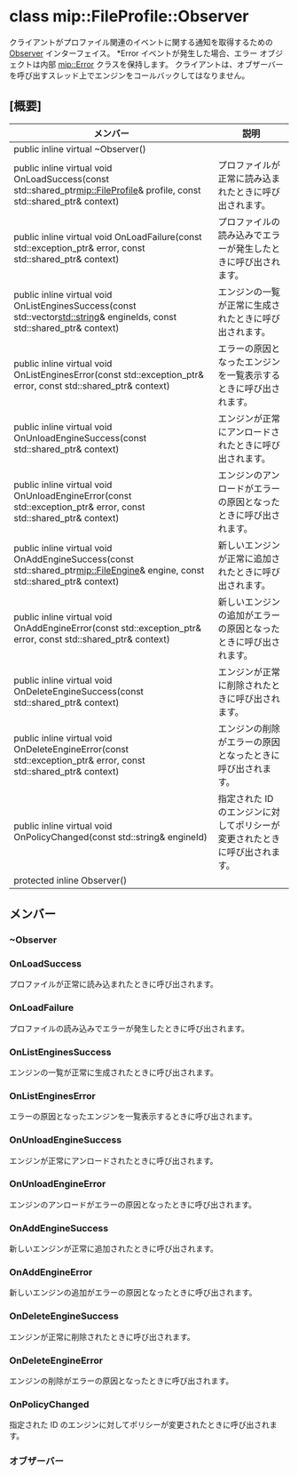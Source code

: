 # <a name="class-mipfileprofileobserver"></a>class mip::FileProfile::Observer 
クライアントがプロファイル関連のイベントに関する通知を取得するための [Observer](#classmip_1_1_file_profile_1_1_observer) インターフェイス。
*Error イベントが発生した場合、エラー オブジェクトは内部 [mip::Error](#classmip_1_1_error) クラスを保持します。 クライアントは、オブザーバーを呼び出すスレッド上でエンジンをコールバックしてはなりません。
  
## <a name="summary"></a>[概要]
 メンバー                        | 説明                                
--------------------------------|---------------------------------------------
public inline virtual ~Observer()  |  
public inline virtual void OnLoadSuccess(const std::shared_ptr<mip::FileProfile>& profile, const std::shared_ptr<void>& context)  |  プロファイルが正常に読み込まれたときに呼び出されます。
public inline virtual void OnLoadFailure(const std::exception_ptr& error, const std::shared_ptr<void>& context)  |  プロファイルの読み込みでエラーが発生したときに呼び出されます。
public inline virtual void OnListEnginesSuccess(const std::vector<std::string>& engineIds, const std::shared_ptr<void>& context)  |  エンジンの一覧が正常に生成されたときに呼び出されます。
public inline virtual void OnListEnginesError(const std::exception_ptr& error, const std::shared_ptr<void>& context)  |  エラーの原因となったエンジンを一覧表示するときに呼び出されます。
public inline virtual void OnUnloadEngineSuccess(const std::shared_ptr<void>& context)  |  エンジンが正常にアンロードされたときに呼び出されます。
public inline virtual void OnUnloadEngineError(const std::exception_ptr& error, const std::shared_ptr<void>& context)  |  エンジンのアンロードがエラーの原因となったときに呼び出されます。
public inline virtual void OnAddEngineSuccess(const std::shared_ptr<mip::FileEngine>& engine, const std::shared_ptr<void>& context)  |  新しいエンジンが正常に追加されたときに呼び出されます。
public inline virtual void OnAddEngineError(const std::exception_ptr& error, const std::shared_ptr<void>& context)  |  新しいエンジンの追加がエラーの原因となったときに呼び出されます。
public inline virtual void OnDeleteEngineSuccess(const std::shared_ptr<void>& context)  |  エンジンが正常に削除されたときに呼び出されます。
public inline virtual void OnDeleteEngineError(const std::exception_ptr& error, const std::shared_ptr<void>& context)  |  エンジンの削除がエラーの原因となったときに呼び出されます。
public inline virtual void OnPolicyChanged(const std::string& engineId)  |  指定された ID のエンジンに対してポリシーが変更されたときに呼び出されます。
protected inline Observer()  |  
  
## <a name="members"></a>メンバー
  
### <a name="observer"></a>~Observer
  
### <a name="onloadsuccess"></a>OnLoadSuccess
プロファイルが正常に読み込まれたときに呼び出されます。
  
### <a name="onloadfailure"></a>OnLoadFailure
プロファイルの読み込みでエラーが発生したときに呼び出されます。
  
### <a name="onlistenginessuccess"></a>OnListEnginesSuccess
エンジンの一覧が正常に生成されたときに呼び出されます。
  
### <a name="onlistengineserror"></a>OnListEnginesError
エラーの原因となったエンジンを一覧表示するときに呼び出されます。
  
### <a name="onunloadenginesuccess"></a>OnUnloadEngineSuccess
エンジンが正常にアンロードされたときに呼び出されます。
  
### <a name="onunloadengineerror"></a>OnUnloadEngineError
エンジンのアンロードがエラーの原因となったときに呼び出されます。
  
### <a name="onaddenginesuccess"></a>OnAddEngineSuccess
新しいエンジンが正常に追加されたときに呼び出されます。
  
### <a name="onaddengineerror"></a>OnAddEngineError
新しいエンジンの追加がエラーの原因となったときに呼び出されます。
  
### <a name="ondeleteenginesuccess"></a>OnDeleteEngineSuccess
エンジンが正常に削除されたときに呼び出されます。
  
### <a name="ondeleteengineerror"></a>OnDeleteEngineError
エンジンの削除がエラーの原因となったときに呼び出されます。
  
### <a name="onpolicychanged"></a>OnPolicyChanged
指定された ID のエンジンに対してポリシーが変更されたときに呼び出されます。
  
### <a name="observer"></a>オブザーバー